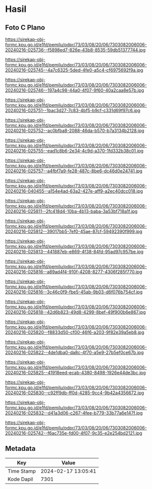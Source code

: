 # Hasil

## Foto C Plano

https://sirekap-obj-formc.kpu.go.id/e1fd/pemilu/pdpr/73/03/08/20/06/7303082006006-20240216-025736--f5898ed7-826e-43b8-8535-59db51377744.jpg

https://sirekap-obj-formc.kpu.go.id/e1fd/pemilu/pdpr/73/03/08/20/06/7303082006006-20240216-025745--4a7c6325-5ded-4fe0-a5c4-cf6975692f9a.jpg

https://sirekap-obj-formc.kpu.go.id/e1fd/pemilu/pdpr/73/03/08/20/06/7303082006006-20240216-025746--197a4c98-44a0-4f07-9f60-40a2caa8e57b.jpg

https://sirekap-obj-formc.kpu.go.id/e1fd/pemilu/pdpr/73/03/08/20/06/7303082006006-20240216-025751--1bac3d27-7c83-4bf5-b9cf-c331d69f97c6.jpg

https://sirekap-obj-formc.kpu.go.id/e1fd/pemilu/pdpr/73/03/08/20/06/7303082006006-20240216-025752--ac0bfba8-2088-46da-b570-b7a3134b2128.jpg

https://sirekap-obj-formc.kpu.go.id/e1fd/pemilu/pdpr/73/03/08/20/06/7303082006006-20240216-025755--ead1c8b6-2e34-4c9d-a370-1fd332b38c01.jpg

https://sirekap-obj-formc.kpu.go.id/e1fd/pemilu/pdpr/73/03/08/20/06/7303082006006-20240216-025757--a4fbf7a9-fe28-487c-8be6-dc46d0e24741.jpg

https://sirekap-obj-formc.kpu.go.id/e1fd/pemilu/pdpr/73/03/08/20/06/7303082006006-20240216-040455--a154e4ad-63a2-427e-aff9-a2ec40dcc018.jpg

https://sirekap-obj-formc.kpu.go.id/e1fd/pemilu/pdpr/73/03/08/20/06/7303082006006-20240216-025811--2fc418d4-10ba-4b13-baba-3a53bf718a1f.jpg

https://sirekap-obj-formc.kpu.go.id/e1fd/pemilu/pdpr/73/03/08/20/06/7303082006006-20240216-025812--39017bb5-7ef0-45ae-87cf-59492390f999.jpg

https://sirekap-obj-formc.kpu.go.id/e1fd/pemilu/pdpr/73/03/08/20/06/7303082006006-20240216-025813--441887eb-e869-4f38-84fd-95ad97c957be.jpg

https://sirekap-obj-formc.kpu.go.id/e1fd/pemilu/pdpr/73/03/08/20/06/7303082006006-20240216-025816--a89ad4f4-910f-4208-8277-4306f285f770.jpg

https://sirekap-obj-formc.kpu.go.id/e1fd/pemilu/pdpr/73/03/08/20/06/7303082006006-20240216-025816--3c46c0f9-fbe5-45ab-9b03-d6f076b754cf.jpg

https://sirekap-obj-formc.kpu.go.id/e1fd/pemilu/pdpr/73/03/08/20/06/7303082006006-20240216-025818--42d6b823-49d8-4299-8bef-49f900b6e867.jpg

https://sirekap-obj-formc.kpu.go.id/e1fd/pemilu/pdpr/73/03/08/20/06/7303082006006-20240216-025820--f8833d50-cf00-46f6-a203-9f82e39a5eb8.jpg

https://sirekap-obj-formc.kpu.go.id/e1fd/pemilu/pdpr/73/03/08/20/06/7303082006006-20240216-025822--4de1dba0-da8c-4f70-a5e9-27b5ef0ce67b.jpg

https://sirekap-obj-formc.kpu.go.id/e1fd/pemilu/pdpr/73/03/08/20/06/7303082006006-20240216-025825--41918eed-ecab-4380-8498-1926e44de3bc.jpg

https://sirekap-obj-formc.kpu.go.id/e1fd/pemilu/pdpr/73/03/08/20/06/7303082006006-20240216-025830--c92ff9db-ff0d-4285-9cc4-9b42a4356672.jpg

https://sirekap-obj-formc.kpu.go.id/e1fd/pemilu/pdpr/73/03/08/20/06/7303082006006-20240216-025832--d41a3d06-c267-4fee-b779-33b77a6e147f.jpg

https://sirekap-obj-formc.kpu.go.id/e1fd/pemilu/pdpr/73/03/08/20/06/7303082006006-20240216-025742--f6ac735e-fd00-4f07-9c35-e2e254bd2121.jpg


## Metadata

| Key        | Value               |
| ---------- | ------------------- |
| Time Stamp | 2024-02-17 13:05:41 |
| Kode Dapil | 7301                |



